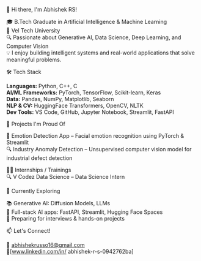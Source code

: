 👋 Hi there, I'm Abhishek RS!

🎓 B.Tech Graduate in Artificial Intelligence & Machine Learning  
🏫 Vel Tech University  
🔍 Passionate about Generative AI, Data Science, Deep Learning, and Computer Vision  
💡 I enjoy building intelligent systems and real-world applications that solve meaningful problems.

🛠️ Tech Stack

**Languages:** Python, C++, C  
**AI/ML Frameworks:** PyTorch, TensorFlow, Scikit-learn, Keras  
**Data:** Pandas, NumPy, Matplotlib, Seaborn  
**NLP & CV:** HuggingFace Transformers, OpenCV, NLTK  
**Dev Tools:** VS Code, GitHub, Jupyter Notebook, Streamlit, FastAPI  

📌 Projects I'm Proud Of

🧠 Emotion Detection App – Facial emotion recognition using PyTorch & Streamlit  
🔍 Industry Anomaly Detection – Unsupervised computer vision model for industrial defect detection  

🧑‍💻 Internships / Trainings  
🔍 V Codez Data Science – Data Science Intern  

🌱 Currently Exploring

📚 Generative AI: Diffusion Models, LLMs  
🧪 Full-stack AI apps: FastAPI, Streamlit, Hugging Face Spaces  
📖 Preparing for interviews & hands-on projects

📫 Let's Connect!

📧 abhishekrusso16@gmail.com  
🔗[www.linkedin.com/in/
abhishek-r-s-0942762ba]



